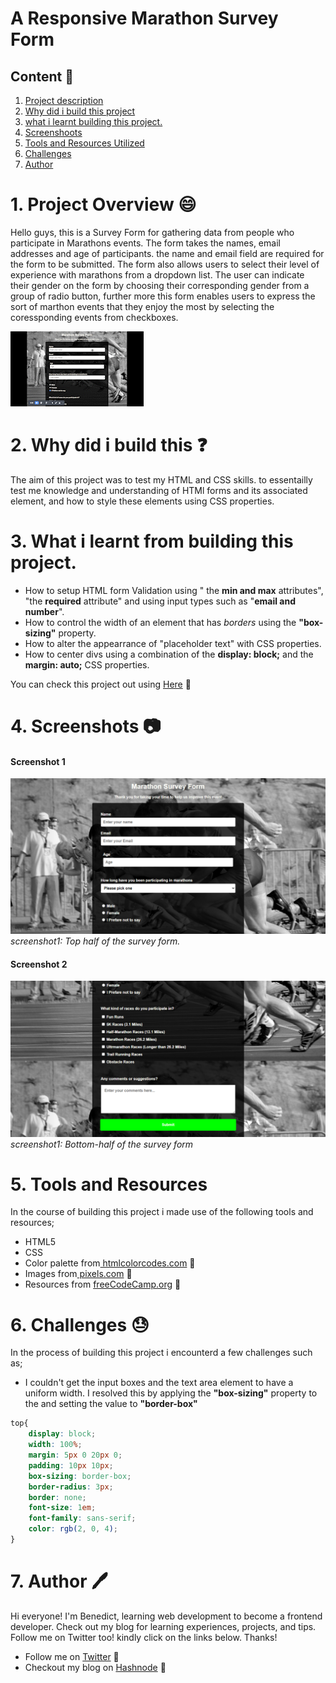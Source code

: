 # A Responsive Marathon Survey Form

## Content :link:

1. [Project description](#1-project-overview)
2. [Why did i build this project](#2-why-did-i-build-this)
3. [what i learnt building this project.](#3-what-i-learnt-from-building-this-project)
4. [Screenshoots](#4-screenshots)
5. [Tools and Resources Utilized](#5-tools-and-resources)
6. [Challenges](#6-challenges)
7. [Author](#7-author)

# 1. Project Overview :smile:

Hello guys, this is a Survey Form for gathering data from people who participate in  Marathons events. The form takes the names, email addresses and age of participants. the name and email field are required for the form to be submitted. The form also allows users to select their level of experience with marathons from a dropdown list. The user can indicate their gender on the form by choosing their corresponding gender from a group of radio button, further more this form enables users to express the sort of marthon events that they enjoy the most by selecting the coressponding events from checkboxes.    

![How it works](/images/Survey_Form_twitter-2_AdobeExpress.gif)

# 2. Why did i build this :question:

The aim of this project was to test my HTML and CSS skills. to essentailly test me knowledge and understanding of HTMl forms and its associated element, and how to style these elements using CSS properties.

# 3. What i learnt from building this project.
- How to setup HTML form Validation using " the **min and max** attributes", "the **required** attribute" and using input types such as "**email and number**".
- How to control the width of an element that has *borders* using the **"box-sizing"** property.
- How to alter the appearrance of "placeholder text" with CSS properties.
- How to center divs using a combination of the **display: block;** and the **margin: auto;** CSS properties.


You can check this project out using [Here](https://www.benedict.com) :link:

# 4. Screenshots :camera:

#### Screenshot 1
![Referernce image](/images/Survey%20Form-1.png)
*screenshot1: Top half of the survey form.*
#### Screenshot 2
![Referernce image](/images/Survey%20Form-2.png)
*screenshot1: Bottom-half of the survey form*

# 5. Tools and Resources
In the course of building this project i made use of the following tools and resources;
- HTML5 
- CSS
- Color palette from[ htmlcolorcodes.com](https://htmlcolorcodes.com/) :link:
- Images from[ pixels.com](https://www.pexels.com/) :link:
- Resources from [freeCodeCamp.org](https://www.freecodecamp.org/) :link:

# 6. Challenges :sweat:
In the process of building this project i encounterd a few challenges such as;
- I couldn't get the input boxes and the text area element to have a uniform width. I resolved this by applying the **"box-sizing"** property to the and setting the value to **"border-box"**

```CSS
top{
    display: block;
    width: 100%;
    margin: 5px 0 20px 0;
    padding: 10px 10px;
    box-sizing: border-box;
    border-radius: 3px;
    border: none;
    font-size: 1em;
    font-family: sans-serif;
    color: rgb(2, 0, 4);
}
```



# 7. Author :pen:
 
Hi everyone! I'm Benedict, learning web development to become a frontend developer. Check out my blog for learning experiences, projects, and tips. Follow me on Twitter too! 
kindly click on the links below. Thanks!

- Follow me on [Twitter](https://twitter.com/CodewithNtaji) :link:
- Checkout my blog on [Hashnode](https://benneythedev.hashnode.dev/) :book:
 

 